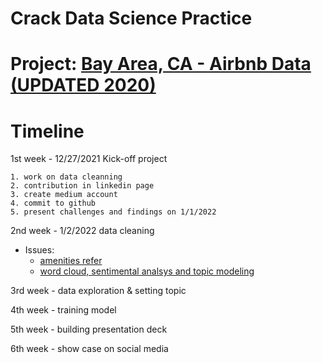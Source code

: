# Crack Data Science Practice

# Project: [Bay Area, CA - Airbnb Data (UPDATED 2020)](https://www.kaggle.com/raywilliam/bay-area-airbnb-data-updated-2020?utm_medium=social&utm_campaign=kaggle-dataset-share&utm_source=linkedin)

# Timeline

1st week - 12/27/2021 Kick-off project

    1. work on data cleanning
    2. contribution in linkedin page
    3. create medium account
    4. commit to github
    5. present challenges and findings on 1/1/2022

2nd week - 1/2/2022 data cleaning

- Issues:
  - [amenities refer](https://www.kaggle.com/brittabettendorf/predicting-prices-xgboost-feature-engineering)
  - [word cloud, sentimental analsys and topic modeling](https://www.kaggle.com/brittabettendorf/nlp-on-airbnb-data)

3rd week - data exploration & setting topic

4th week - training model

5th week - building presentation deck

6th week - show case on social media
